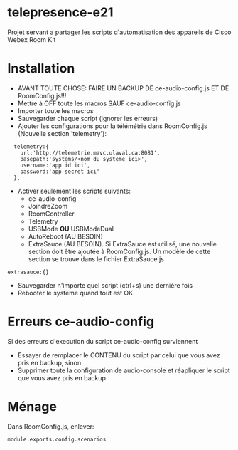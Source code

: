 # telepresence-e21
Projet servant a partager les scripts d'automatisation des appareils de Cisco Webex Room Kit

# Installation
* AVANT TOUTE CHOSE: FAIRE UN BACKUP DE ce-audio-config.js ET DE RoomConfig.js!!!
* Mettre à OFF toute les macros SAUF ce-audio-config.js
* Importer toute les macros
* Sauvegarder chaque script (ignorer les erreurs)
* Ajouter les configurations pour la télémétrie dans RoomConfig.js (Nouvelle section 'telemetry'):
```JS
  telemetry:{
    url:'http://telemetrie.mavc.ulaval.ca:8081',
    basepath:'systems/<nom du système ici>',
    username:'app id ici',
    password:'app secret ici'
  },
```
* Activer seulement les scripts suivants:
  * ce-audio-config
  * JoindreZoom
  * RoomController
  * Telemetry
  * USBMode **OU** USBModeDual
  * AutoReboot (AU BESOIN)
  * ExtraSauce (AU BESOIN). Si ExtraSauce est utilisé, une nouvelle section doit être ajoutée à RoomConfig.js. Un modèle de cette section se trouve dans le fichier ExtraSauce.js
```JS
extrasauce:{}
```
* Sauvegarder n'importe quel script (ctrl+s) une dernière fois
* Rebooter le système quand tout est OK

# Erreurs ce-audio-config
Si des erreurs d'execution du script ce-audio-config surviennent
* Essayer de remplacer le CONTENU du script par celui que vous avez pris en backup, sinon
* Supprimer toute la configuration de audio-console et réapliquer le script que vous avez pris en backup

# Ménage
Dans RoomConfig.js, enlever:
```JS
module.exports.config.scenarios
```
